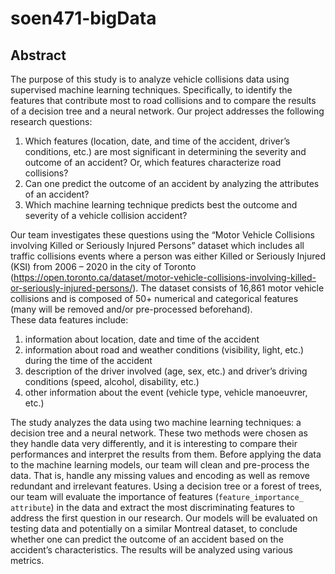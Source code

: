 # soen471-bigData

## Abstract
The purpose of this study is to analyze vehicle collisions data using supervised machine learning techniques. Specifically, to identify the features that contribute most to road collisions and to compare the results of a decision tree and a neural network. Our project addresses the following research questions:

1. Which features (location, date, and time of the accident, driver’s conditions, etc.) are most significant in determining the severity and outcome of an accident? Or, which features characterize road collisions?
2. Can one predict the outcome of an accident by analyzing the attributes of an accident?
3. Which machine learning technique predicts best the outcome and severity of a vehicle collision accident?

Our team investigates these questions using the “Motor Vehicle Collisions involving Killed or Seriously Injured Persons” dataset which includes all traffic collisions events where a person was either Killed or Seriously Injured (KSI) from 2006 – 2020 in the city of Toronto (https://open.toronto.ca/dataset/motor-vehicle-collisions-involving-killed-or-seriously-injured-persons/). The dataset consists of 16,861 motor vehicle collisions and is composed of 50+ numerical and categorical features (many will be removed and/or pre-processed beforehand).<br>
These data features include:
1. information about location, date and time of the accident
2. information about road and weather conditions (visibility, light, etc.) during the time of the accident
3. description of the driver involved (age, sex, etc.) and driver’s driving conditions (speed, alcohol, disability, etc.)
4. other information about the event (vehicle type, vehicle manoeuvrer, etc.)

The study analyzes the data using two machine learning techniques: a decision tree and a neural network. These two methods were chosen as they handle data very differently, and it is interesting to compare their performances and interpret the results from them. Before applying the data to the machine learning models, our team will clean and pre-process the data. That is, handle any missing values and encoding as well as remove redundant and irrelevant features.
Using a decision tree or a forest of trees, our team will evaluate the importance of features (`feature_importance_ attribute`) in the data and extract the most discriminating features to address the first question in our research. Our models will be evaluated on testing data and potentially on a similar Montreal dataset, to conclude whether one can predict the outcome of an accident based on the accident’s characteristics. The results will be analyzed using various metrics. 
